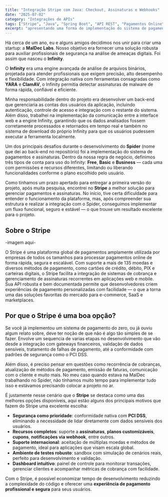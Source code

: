 ```yaml
---
title: "Integração Stripe com Java: Checkout, Assinaturas e Webhooks" 
date: "2025-07-02" 
category: "Integrações de APIs" 
tags: ["Stripe", "Java", "Spring Boot", "API REST", "Pagamentos Online", "Assinatura Recorrentes", "Stripe API", "Checkout", "Webhooks"] 
excerpt: "apresentando uma forma de implementação do sistema de pagamento e assinatura utilziando a API do Stripe com Java" 
---
```

 
Há cerca de um ano, eu e alguns amigos decidimos nos unir para criar uma startup: a **MalDec Labs**. Nosso objetivo era fornecer uma solução robusta para auxiliar profissionais de segurança na análise de ameaças digitais. Foi assim que nasceu o **Infinity**.

O **Infinity** era uma engine avançada de análise de arquivos binários, projetada para atender profissionais que exigem precisão, alto desempenho e flexibilidade. Com integração nativa com ferramentas consagradas como **YARA** e **ClamAV**, o Infinity permitia detectar assinaturas de malware de forma rápida, confiável e eficiente.

Minha responsabilidade dentro do projeto era desenvolver um back-end que gerenciaria as contas dos usuários da aplicação, incluindo autenticação, controle de acesso e integração com o restante do sistema.  Além disso, trabalhei na implementação da comunicação entre a interface web e a engine Infinity, garantindo que os dados analisados fossem corretamente processados e retornados em tempo real e também no sistema de download do próprio Infinity para que os usuários pudessem executar a ferramenta localmente.

Um dos principais desafios durante o desenvolvimento do **Spider** (nome que dei ao back-end no repositório) foi a implementação do sistema de pagamentos e assinaturas. Dentro da nossa regra de negócio, definimos três tipos de conta para uso do Infinity: **Free**, **Basic** e **Business** — cada uma com permissões e recursos diferentes, limitando ou liberando funcionalidades conforme o plano escolhido pelo usuário.

Como tínhamos um prazo apertado para entregar a primeira versão do projeto, após muita pesquisa, encontrei no **Stripe** a melhor solução para gerenciar pagamentos e assinaturas. No início, tive certa dificuldade para entender o funcionamento da plataforma, mas, após compreender sua estrutura e realizar a integração com o Spider, conseguimos implementar um fluxo funcional, seguro e estável — o que trouxe um resultado excelente para o projeto.

## Sobre o Stripe

-imagem aqui-

O Stripe é uma plataforma global de pagamentos amplamente utilizada por empresas de todos os tamanhos para processar pagamentos online de forma rápida, segura e escalável. Com suporte a mais de 135 moedas e diversos métodos de pagamento, como cartões de crédito, débito, PIX e carteiras digitais, o Stripe facilita a integração de sistemas de cobrança e gerenciamento de assinaturas recorrentes em aplicações web e mobile. Sua API robusta e bem documentada permite que desenvolvedores criem experiências de pagamento personalizadas com facilidade — o que a torna uma das soluções favoritas do mercado para e-commerce, SaaS e marketplaces.

## Por que o Stripe é uma boa opção?

Se você já implementou um sistema de pagamento do zero, ou já ouviu algum relato sobre, deve ter noção de que não é algo tão simples de se fazer. Envolve um sequencia de varias etapas no desenvolvimento que vão desde a integração com gateways financeiros, validação de dados sensíveis, tratamento de falhas de pagamento, até a conformidade com padrões de segurança como o PCI DSS.

Além disso, é preciso pensar em questões como recorrência de cobranças, atualização de métodos de pagamento, emissão de faturas, comunicação com o cliente e muito mais. No meu caso quando estava na MalDec trabalhando no Spider, não tínhamos muito tempo para implementar tudo isso e estávamos precisando colocar a projeto no ar.

É justamente nesse cenário que o **Stripe** se destaca como uma das melhores opções disponíveis, aqui estão alguns dos principais motivos que fazem do Stripe uma excelente escolha: 

- **Segurança como prioridade**: conformidade nativa com **PCI DSS**, eliminando a necessidade de lidar diretamente com dados sensíveis dos usuários.
- **Recursos completos**: suporte a **assinaturas**, **planos customizáveis**, **cupons**, **notificações via webhook**, entre outros.
- **Suporte internacional**: aceitação de múltiplas moedas e métodos de pagamento, ideal para aplicações que visam escala global.
- **Ambiente de testes robusto**: sandbox com simulação de cenários reais, perfeito para desenvolvimento e validação.
- **Dashboard intuitivo**: painel de controle para monitorar transações, gerenciar clientes e acompanhar métricas de cobrança com facilidade.

Com o Stripe, é possível economizar tempo de desenvolvimento reduzindo a complexidade do código e oferecer uma **experiência de pagamento profissional e segura** para seus usuários.